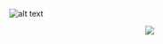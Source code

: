 ![alt text](https://www.yakuzi.xyz/ICON.png)

<p align="center">
<img src="https://img.shields.io/github/license/Yakuziik/Yakuzi-Website?style=flat-square" </a>
</p>
